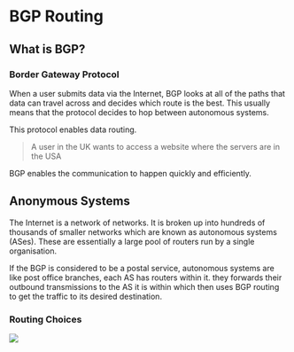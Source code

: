 # BGP Routing

##  What is BGP?

### Border Gateway Protocol 

When a user submits data via the Internet, BGP looks at all of the paths that data can travel across and decides which route is the best.
This usually means that the protocol decides to hop between autonomous systems.

This protocol enables data routing. 
> A user in the UK wants to access a website where the servers are in the USA

BGP enables the communication to happen quickly and efficiently.

## Anonymous Systems

The Internet is a network of networks. It is broken up into hundreds of thousands of smaller networks which are known as autonomous systems (ASes). 
These are essentially a large pool of routers run by a single organisation.

If the BGP is considered to be a postal service, autonomous systems are like post office branches, each AS has routers within it. they forwards their outbound transmissions to the AS it is within which then uses BGP routing to get the traffic to its desired destination.

### Routing Choices

![](https://www.cloudflare.com/img/learning/security/glossary/what-is-bgp/bgp-simplified.svg)
